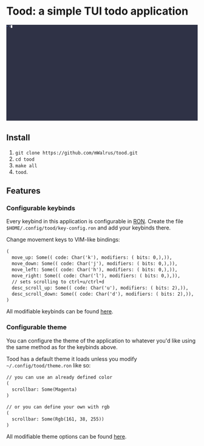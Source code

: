 # Tood: a simple TUI todo application

![Demo](./media/demo.gif)

## Install
1. `git clone https://github.com/mWalrus/tood.git`
2. `cd tood`
3. `make all`
4. `tood`.

## Features

### Configurable keybinds
Every keybind in this application is configurable in [RON](https://github.com/ron-rs/ron).
Create the file `$HOME/.config/tood/key-config.ron` and add your keybinds there.

Change movement keys to VIM-like bindings:
```ron
(
  move_up: Some(( code: Char('k'), modifiers: ( bits: 0,),)),
  move_down: Some(( code: Char('j'), modifiers: ( bits: 0,),)),
  move_left: Some(( code: Char('h'), modifiers: ( bits: 0,),)),
  move_right: Some(( code: Char('l'), modifiers: ( bits: 0,),)),
  // sets scrolling to ctrl+u/ctrl+d
  desc_scroll_up: Some(( code: Char('u'), modifiers: ( bits: 2),)),
  desc_scroll_down: Some(( code: Char('d'), modifiers: ( bits: 2),)),
)
```
All modifiable keybinds can be found [here](https://github.com/mWalrus/tood/blob/main/src/keys/key_config.rs#L7).

### Configurable theme
You can configure the theme of the application to whatever you'd like
using the same method as for the keybinds above.

Tood has a default theme it loads unless you modify `~/.config/tood/theme.ron` like so:
```ron
// you can use an already defined color
(
  scrollbar: Some(Magenta)
)
```

```ron
// or you can define your own with rgb
(
  scrollbar: Some(Rgb(161, 38, 255))
)
```
All modifiable theme options can be found [here](https://github.com/mWalrus/tood/blob/main/src/keys/theme.rs#L11).
